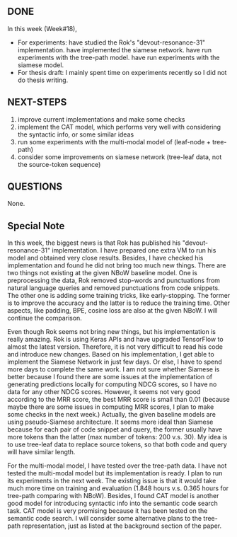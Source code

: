 ## DONE

In this week (Week#18),

- For experiments: have studied the Rok's "devout-resonance-31" implementation. have implemented the siamese network. have run experiments with the tree-path model. have run experiments with the siamese model.
- For thesis draft: I mainly spent time on experiments recently so I did not do thesis writing.

## NEXT-STEPS

1. improve current implementations and make some checks
2. implement the CAT model, which performs very well with considering the syntactic info, or some similar ideas
3. run some experiments with the multi-modal model of (leaf-node + tree-path)
4. consider some improvements on siamese network (tree-leaf data, not the source-token sequence)

## QUESTIONS

None.

## Special Note

In this week, the biggest news is that Rok has published his "devout-resonance-31" implementation. I have prepared one extra VM to run his model and obtained very close results. Besides, I have checked his implementation and found he did not bring too much new things. There are two things not existing at the given NBoW baseline model. One is preprocessing the data, Rok removed stop-words and punctuations from natural language queries and removed punctuations from code snippets. The other one is adding some training tricks, like early-stopping. The former is to improve the accuracy and the latter is to reduce the training time. Other aspects, like padding, BPE, cosine loss are also at the given NBoW. I will continue the comparison.

Even though Rok seems not bring new things, but his implementation is really amazing. Rok is using Keras APIs and have upgraded TensorFlow to almost the latest version. Therefore, it is not very difficult to read his code and introduce new changes. Based on his implementation, I get able to implement the Siamese Network in just few days. Or else, I have to spend more days to complete the same work. I am not sure whether Siamese is better because I found there are some issues at the implementation of generating predictions locally for computing NDCG scores, so I have no data for any other NDCG scores. However, it seems not very good according to the MRR score, the best MRR score is small than 0.01 (because maybe there are some issues in computing MRR scores, I plan to make some checks in the next week.) Actually, the given baseline models are using pseudo-Siamese architecture. It seems more ideal than Siamese because for each pair of code snippet and query, the former usually have more tokens than the latter (max number of tokens: 200 v.s. 30). My idea is to use tree-leaf data to replace source tokens, so that both code and query will have similar length.

For the multi-modal model, I have tested over the tree-path data. I have not tested the multi-modal model but its implementation is ready. I plan to run its experiments in the next week. The existing issue is that it would take much more time on training and evaluation (1.848 hours v.s. 0.365 hours for tree-path comparing with NBoW). Besides, I found CAT model is another good model for introducing syntactic info into the semantic code search task. CAT model is very promising because it has been tested on the semantic code search. I will consider some alternative plans to the tree-path representation, just as listed at the background section of the <A Multi-Perspective Architecture for Semantic Code Search> paper.

<!-- I want to check its accuracy over the Python corpus in next days because Considering that my best model can make its NDCG score be around 0.312 for the Python corpus, maybe it can also have better NDCG score than Rok's model over the whole corpus. I have not yet tested my model over the whole corpus but I am going to test it at the next week. If it performs close to Rok's model, then we can see that the best models in the challenge are just NBoW + preprocessing. (By the way, there is no special with the name "devout-resonance-31", it is randomly generated by W&B, others are like "smooth-smoke-233".) -->
